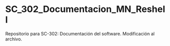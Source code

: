 # SC_302_Documentacion_MN_Reshell
Repositorio para SC-302: Documentación del software.
Modificación al archivo.